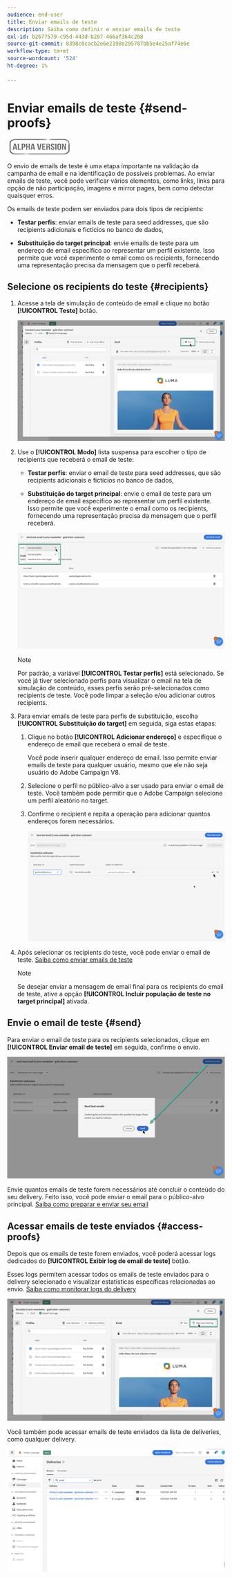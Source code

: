 ```yaml
---
audience: end-user
title: Enviar emails de teste
description: Saiba como definir e enviar emails de teste
exl-id: b2677579-c95d-443d-b207-466af364c208
source-git-commit: 8398c0cacb2e6e2198e295787bb5e4e25af74e6e
workflow-type: tm+mt
source-wordcount: '524'
ht-degree: 1%

---
```


# Enviar emails de teste {#send-proofs}

![](../assets/do-not-localize/badge.png)

O envio de emails de teste é uma etapa importante na validação da campanha de email e na identificação de possíveis problemas. Ao enviar emails de teste, você pode verificar vários elementos, como links, links para opção de não participação, imagens e mirror pages, bem como detectar quaisquer erros.

Os emails de teste podem ser enviados para dois tipos de recipients:

* **Testar perfis**: enviar emails de teste para seed addresses, que são recipients adicionais e fictícios no banco de dados,

* **Substituição do target principal**: envie emails de teste para um endereço de email específico ao representar um perfil existente. Isso permite que você experimente o email como os recipients, fornecendo uma representação precisa da mensagem que o perfil receberá.

## Selecione os recipients do teste {#recipients}

1. Acesse a tela de simulação de conteúdo de email e clique no botão **[!UICONTROL Teste]** botão.

   ![](assets/test-button.png)

1. Use o **[!UICONTROL Modo]** lista suspensa para escolher o tipo de recipients que receberá o email de teste:

   * **Testar perfis**: enviar o email de teste para seed addresses, que são recipients adicionais e fictícios no banco de dados,

   * **Substituição do target principal**: envie o email de teste para um endereço de email específico ao representar um perfil existente. Isso permite que você experimente o email como os recipients, fornecendo uma representação precisa da mensagem que o perfil receberá.

   ![](assets/test-mode.png)

   >[!NOTE]
   >
   >Por padrão, a variável **[!UICONTROL Testar perfis]** está selecionado. Se você já tiver selecionado perfis para visualizar o email na tela de simulação de conteúdo, esses perfis serão pré-selecionados como recipients de teste. Você pode limpar a seleção e/ou adicionar outros recipients.

1. Para enviar emails de teste para perfis de substituição, escolha **[!UICONTROL Substituição do target]** em seguida, siga estas etapas:

   1. Clique no botão **[!UICONTROL Adicionar endereço]** e especifique o endereço de email que receberá o email de teste.

      Você pode inserir qualquer endereço de email. Isso permite enviar emails de teste para qualquer usuário, mesmo que ele não seja usuário do Adobe Campaign V8.

   1. Selecione o perfil no público-alvo a ser usado para enviar o email de teste. Você também pode permitir que o Adobe Campaign selecione um perfil aleatório no target.

   1. Confirme o recipient e repita a operação para adicionar quantos endereços forem necessários.

      ![](assets/substitution.png)

1. Após selecionar os recipients do teste, você pode enviar o email de teste. [Saiba como enviar emails de teste](#send)

   >[!NOTE]
   >
   >Se desejar enviar a mensagem de email final para os recipients do email de teste, ative a opção **[!UICONTROL Incluir população de teste no target principal]** ativada.

## Envie o email de teste {#send}

Para enviar o email de teste para os recipients selecionados, clique em **[!UICONTROL Enviar email de teste]** em seguida, confirme o envio.

![](assets/send-proof.png)

Envie quantos emails de teste forem necessários até concluir o conteúdo do seu delivery. Feito isso, você pode enviar o email para o público-alvo principal. [Saiba como preparar e enviar seu email](../monitor/prepare-send.md)

## Acessar emails de teste enviados {#access-proofs}

Depois que os emails de teste forem enviados, você poderá acessar logs dedicados do **[!UICONTROL Exibir log de email de teste]** botão.

Esses logs permitem acessar todos os emails de teste enviados para o delivery selecionado e visualizar estatísticas específicas relacionadas ao envio. [Saiba como monitorar logs do delivery](../monitor/delivery-logs.md)

![](assets/proof-log.png)

Você também pode acessar emails de teste enviados da lista de deliveries, como qualquer delivery.

![](assets/delivery-list.png)
